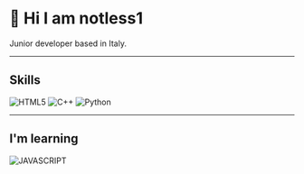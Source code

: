 # 👋 Hi I am notless1

Junior developer based in Italy.

---

## Skills
![HTML5](https://img.shields.io/badge/HTML5-E34F26?style=for-the-badge&logo=html5&logoColor=white)
![C++](https://img.shields.io/badge/C++-00599C?style=for-the-badge&logo=c%2B%2B&logoColor=white)
![Python](https://img.shields.io/badge/Python-3776AB?style=for-the-badge&logo=python&logoColor=white)


---

## I'm learning
![JAVASCRIPT](https://img.shields.io/badge/JAVASCRIPT-ffff00?style=for-the-badge&logo=Javascript&logoColor=white)




